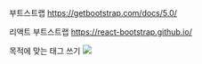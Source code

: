 부트스트랩
https://getbootstrap.com/docs/5.0/

리액트 부트스트랩
https://react-bootstrap.github.io/

목적에 맞는 태그 쓰기
<img src="https://img1.daumcdn.net/thumb/R1280x0/?scode=mtistory2&fname=https%3A%2F%2Fblog.kakaocdn.net%2Fdn%2FbLwdPV%2FbtqG1YA2sgg%2FzL7XCO1rk3Bf6ZvYSlaVxk%2Fimg.png"/>